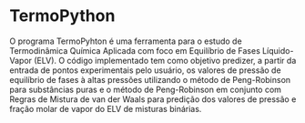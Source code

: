 # TermoPython
O programa TermoPyhton é uma ferramenta para o estudo de Termodinâmica Química Aplicada com foco em Equilíbrio de Fases Líquido-Vapor (ELV). O código implementado tem como objetivo predizer, a partir da entrada de pontos experimentais pelo usuário, os valores de pressão de equilíbrio de fases à altas pressões utilizando o método de Peng-Robinson para substâncias puras e o método de Peng-Robinson em conjunto com Regras de Mistura de van der Waals para predição dos valores de pressão e fração molar de vapor do ELV de misturas binárias. 
